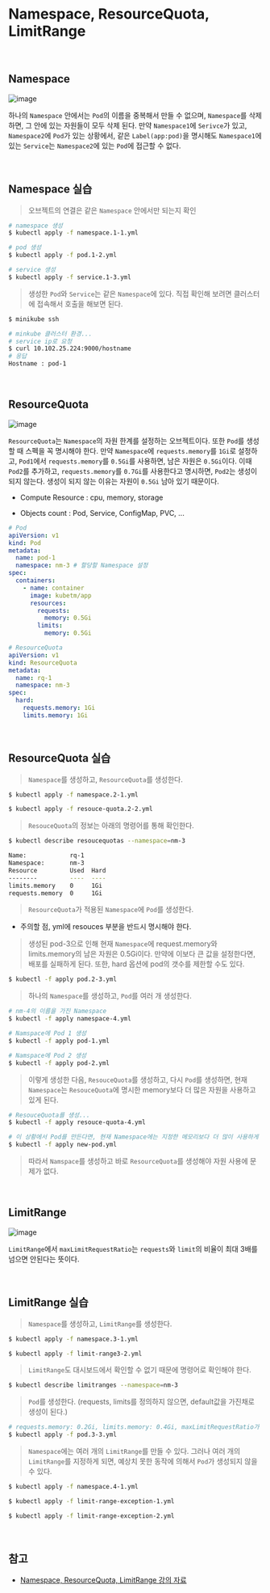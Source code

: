 # Namespace, ResourceQuota, LimitRange

<br>

## Namespace

![image](https://kubetm.github.io/img/practice/beginner/How%20to%20use%20Namespace%20for%20Kubernetes.jpg)

하나의 `Namespace` 안에서는 `Pod`의 이름을 중복해서 만들 수 없으며, `Namespace`를 삭제하면, 그 안에 있는 자원들이 모두 삭제 된다. 만약 `Namespace1`에 `Serivce`가 있고, `Namespace2`에 `Pod`가 있는 상황에서, 같은 `Label(app:pod)`을 명시해도 `Namespace1`에 있는 `Service`는 `Namespace2`에 있는 `Pod`에 접근할 수 없다.

<br>

## Namespace 실습

> 오브젝트의 연결은 같은 `Namespace` 안에서만 되는지 확인

```zsh
# namespace 생성
$ kubectl apply -f namespace.1-1.yml

# pod 생성
$ kubectl apply -f pod.1-2.yml

# service 생성
$ kubectl apply -f service.1-3.yml
```

> 생성한 `Pod`와 `Service`는 같은 `Namespace`에 있다. 직접 확인해 보려면 클러스터에 접속해서 호출을 해보면 된다.

```zsh
$ minikube ssh

# minkube 클러스터 환경...
# service ip로 요청
$ curl 10.102.25.224:9000/hostname
# 응답
Hostname : pod-1
```

<br>

## ResourceQuota

![image](https://kubetm.github.io/img/practice/beginner/How%20to%20use%20ResourceQuota%20for%20Kubernetes.jpg)

`ResourceQuota`는 `Namespace`의 자원 한계를 설정하는 오브젝트이다. 또한 `Pod`를 생성할 때 스펙을 꼭 명시해야 한다. 만약 `Namespace`에 `requests.memory`를 `1Gi`로 설정하고, `Pod1`에서 `requests.memory`를 `0.5Gi`를 사용하면, 남은 자원은 `0.5Gi`이다. 이때 `Pod2`를 추가하고, `requests.memory`를 `0.7Gi`를 사용한다고 명시하면, `Pod2`는 생성이 되지 않는다. 생성이 되지 않는 이유는 자원이 `0.5Gi` 남아 있기 때문이다.

- Compute Resource : cpu, memory, storage

- Objects count : Pod, Service, ConfigMap, PVC, ...

```yml
# Pod
apiVersion: v1
kind: Pod
metadata:
  name: pod-1
  namespace: nm-3 # 할당할 Namespace 설정
spec:
  containers:
    - name: container
      image: kubetm/app
      resources:
        requests:
          memory: 0.5Gi
        limits:
          memory: 0.5Gi
```

```yml
# ResourceQuota
apiVersion: v1
kind: ResourceQuota
metadata:
  name: rq-1
  namespace: nm-3
spec:
  hard:
    requests.memory: 1Gi
    limits.memory: 1Gi
```

<br>

## ResourceQuota 실습

> `Namespace`를 생성하고, `ResourceQuota`를 생성한다.

```zsh
$ kubectl apply -f namespace.2-1.yml

$ kubectl apply -f resouce-quota.2-2.yml
```

> `ResouceQuota`의 정보는 아래의 명령어를 통해 확인한다.

```zsh
$ kubectl describe resoucequotas --namespace=nm-3

Name:            rq-1
Namespace:       nm-3
Resource         Used  Hard
--------         ----  ----
limits.memory    0     1Gi
requests.memory  0     1Gi

```

> `ResourceQuota`가 적용된 `Namespace`에 `Pod`를 생성한다.

- 주의할 점, yml에 resouces 부분을 반드시 명시해야 한다.

> 생성된 pod-3으로 인해 현재 `Namespace`에 request.memory와 limits.memory의 남은 자원은 0.5Gi이다. 만약에 이보다 큰 값을 설정한다면, 배포를 실패하게 된다. 또한, hard 옵션에 pod의 갯수를 제한할 수도 있다.

```zsh
$ kubectl -f apply pod.2-3.yml
```

> 하나의 `Namespace`를 생성하고, `Pod`를 여러 개 생성한다.

```zsh
# nm-4의 이름을 가진 Namespace
$ kubectl -f apply namespace-4.yml

# Namspace에 Pod 1 생성
$ kubectl -f apply pod-1.yml

# Namspace에 Pod 2 생성
$ kubectl -f apply pod-2.yml
```

> 이렇게 생성한 다음, `ResouceQuota`를 생성하고, 다시 `Pod`를 생성하면, 현재 `Namespace`는 `ResouceQuota`에 명시한 memory보다 더 많은 자원을 사용하고 있게 된다.

```zsh
# ResouceQuota를 생성...
$ kubectl -f apply resouce-quota-4.yml

# 이 상황에서 Pod를 만든다면, 현재 Namespace에는 지정한 메모리보다 더 많이 사용하게 된다.
$ kubectl -f apply new-pod.yml
```

> 따라서 `Namspace`를 생성하고 바로 `ResourceQuota`를 생성해야 자원 사용에 문제가 없다.

<br>

## LimitRange

![image](https://kubetm.github.io/img/practice/beginner/How%20to%20use%20LimitRange1%20for%20Kubernetes.jpg)

`LimitRange`에서 `maxLimitRequestRatio`는 `requests`와 `limit`의 비율이 최대 3배를 넘으면 안된다는 뜻이다.

<br>

## LimitRange 실습

> `Namespace`를 생성하고, `LimitRange`를 생성한다.

```zsh
$ kubectl apply -f namespace.3-1.yml

$ kubectl apply -f limit-range3-2.yml
```

> `LimitRange`도 대시보드에서 확인할 수 없기 때문에 명령어로 확인해야 한다.

```zsh
$ kubectl describe limitranges --namespace=nm-3
```

> `Pod`를 생성한다. (requests, limits를 정의하지 않으면, default값을 가진채로 생성이 된다.)

```zsh
# requests.memory: 0.2Gi, limits.memory: 0.4Gi, maxLimitRequestRatio가 2라서 생성이 된다.
$ kubectl apply -f pod.3-3.yml
```

> `Namespace`에는 여러 개의 `LimitRange`를 만들 수 있다. 그러나 여러 개의 `LimitRange`를 지정하게 되면, 예상치 못한 동작에 의해서 `Pod`가 생성되지 않을 수 있다.

```zsh
$ kubectl apply -f namespace.4-1.yml

$ kubectl apply -f limit-range-exception-1.yml

$ kubectl apply -f limit-range-exception-2.yml
```

<br>

## 참고

- [Namespace, ResourceQuota, LimitRange 강의 자료](https://kubetm.github.io/practice/beginner/object-namespace_resourcequota_limitrange/)
